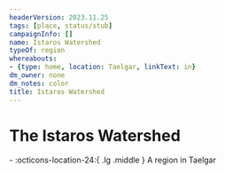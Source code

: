 ```yaml
---
headerVersion: 2023.11.25
tags: [place, status/stub]
campaignInfo: []
name: Istaros Watershed
typeOf: region
whereabouts:
- {type: home, location: Taelgar, linkText: in}
dm_owner: none
dm_notes: color
title: Istaros Watershed
---
```

# The Istaros Watershed
<div class="grid cards ext-narrow-margin ext-one-column" markdown>
-    :octicons-location-24:{ .lg .middle } A region in Taelgar  
</div>





